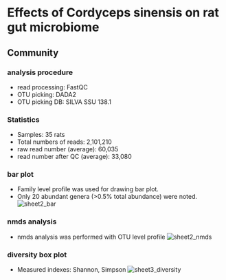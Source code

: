# Effects of Cordyceps sinensis on rat gut microbiome
## Community
### analysis procedure
- read processing: FastQC
- OTU picking: DADA2
- OTU picking DB: SILVA SSU 138.1

### Statistics
- Samples: 35 rats
- Total numbers of reads: 2,101,210
- raw read number (average): 60,035
- read number after QC (average): 33,080

### bar plot
- Family level profile was used for drawing bar plot.
- Only 20 abundant genera (>0.5% total abundance) were noted.
![sheet2_bar](https://user-images.githubusercontent.com/119988478/206119131-b76479f9-0f17-4619-a93b-2991326a15da.png)


### nmds analysis
- nmds analysis was performed with OTU level profile
![sheet2_nmds](https://user-images.githubusercontent.com/119988478/206119192-82f0309f-db5c-4793-bcd8-075562db81dd.png)



### diversity box plot
- Measured indexes: Shannon, Simpson
![sheet3_diversity](https://user-images.githubusercontent.com/119988478/206119224-9c0708da-f75a-4aba-97fb-257bd37b44ba.png)
